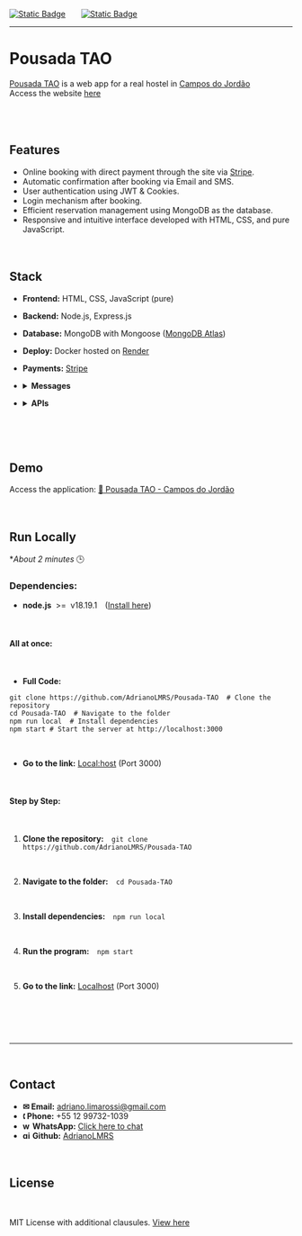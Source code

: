 <!-- Languages options -->
[![Static Badge](https://img.shields.io/badge/lang-en_%F0%9F%87%BA%F0%9F%87%B8-blue?style=for-the-badge&logo=%F0%9F%87%BA%F0%9F%87%B8&logoSize=auto&link=https%3A%2F%2Fgithub.com%2FAdrianoLMRS%2FPousada-TAO%2Fblob%2Fmain%2F.github%2FREADME.en.md)](https://github.com/AdrianoLMRS/Pousada-TAO/blob/main/.github/README.en.md#pousada-tao)&emsp;&emsp;[![Static Badge](https://img.shields.io/badge/lang-pt--BR_%F0%9F%87%A7%F0%9F%87%B7-lightgreen?style=for-the-badge&logo=%F0%9F%87%A7%F0%9F%87%B7&logoSize=auto&link=https%3A%2F%2Fgithub.com%2FAdrianoLMRS%2FPousada-TAO%3Ftab%3Dreadme-ov-file%23readme)](https://github.com/AdrianoLMRS/Pousada-TAO?tab=readme-ov-file#pousada-tao)

---

# Pousada TAO
[Pousada TAO](https://github.com/AdrianoLMRS/Pousada-TAO "Pousada TAO") is a web app for a real hostel in [Campos do Jordão](https://www.google.com/maps?ll=-22.73301,-45.58613&z=13&t=m&hl=pt-BR&gl=BR&mapclient=embed&q=Campos+do+Jord%C3%A3o+SP+12460-000 "Campos do Jordão")<br>Access the website [here](https://pousada-tao.onrender.com/ "here") <br><br><br><br>
## Features

- Online booking with direct payment through the site via [Stripe](https://www.nerdwallet.com/article/small-business/what-is-stripe).
- Automatic confirmation after booking via Email and SMS.
- User authentication using JWT & Cookies.
- Login mechanism after booking.
- Efficient reservation management using MongoDB as the database.
- Responsive and intuitive interface developed with HTML, CSS, and pure JavaScript. <br><br><br>

## Stack
- **Frontend:** HTML, CSS, JavaScript (pure)
- **Backend:** Node.js, Express.js
- **Database:** MongoDB with Mongoose ([MongoDB Atlas](https://www.mongodb.com/resources/products/platform/mongodb-atlas-tutorial))
- **Deploy:** Docker hosted on [Render](https://render.com/about)
- **Payments:** [Stripe](https://www.nerdwallet.com/article/small-business/what-is-stripe)<div>
- <details>
  <summary><strong>Messages</strong></summary>
  
  - **Email:** Nodemailer  
  - **SMS:** Twilio (currently disabled 😭)
</details>

- <details>
  <summary><strong>APIs</strong></summary>

  - **Stripe**  
  - **Auth0 with MongoDB** (disabled as it's no longer needed [Commit](https://github.com/AdrianoLMRS/Website/commit/961443c099e786a387a5444cd0e4d5208955daaf), [Issue](https://github.com/AdrianoLMRS/Website/issues/6))
</details></div>
<br><br><br>

## Demo
Access the application:
[🔗 Pousada TAO - Campos do Jordão](https://pousada-tao.onrender.com/)
<br><br><br>

## Run Locally
**About 2 minutes* 🕒

### Dependencies:
- **node.js** &nbsp;>= &nbsp;v18.19.1&emsp;([Install here](https://nodejs.org/pt/download/package-manager))
<br>

#### All at once:
<br>

-  **Full Code:**  
```
git clone https://github.com/AdrianoLMRS/Pousada-TAO  # Clone the repository
cd Pousada-TAO  # Navigate to the folder
npm run local  # Install dependencies
npm start # Start the server at http://localhost:3000
```
<br>

- **Go to the link:**&nbsp;[Local:host](http://localhost:3000) (Port 3000)
<br>

#### Step by Step:
<br>

1.  **Clone the repository:**&emsp;`git clone https://github.com/AdrianoLMRS/Pousada-TAO`
<br>

2. **Navigate to the folder:**&emsp;`cd Pousada-TAO`
<br>

3. **Install dependencies:**&emsp;`npm run local`
<br>

4. **Run the program:**&emsp;`npm start`
<br>

5. **Go to the link:**&nbsp;[Localhost](http://localhost:3000) (Port 3000)
<br>


<br><br>

---
<br>

## Contact

- **✉ Email:** adriano.limarossi@gmail.com
- **🕻 Phone:** +55 12 99732-1039
- **<img width="14" height="14"  src="https://img.icons8.com/fluency-systems-filled/50/whatsapp.png" alt="whatsapp-icon"/> WhatsApp:** [Click here to chat](https://wa.me/5512997321039)
- **<img width="14" height="14" src="https://img.icons8.com/material-outlined/14/github.png" alt="github-icon"/> Github:** [AdrianoLMRS](https://github.com/AdrianoLMRS)
<br><br><br>

## License
<br>

MIT License with additional clausules.  [View here](https://github.com/AdrianoLMRS/Pousada-TAO/blob/main/.github/LICENSE.en.md)